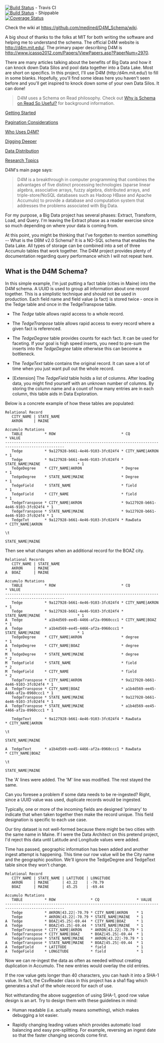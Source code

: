 [![Build Status](https://travis-ci.org/medined/D4M_Schema.svg?branch=master)](https://travis-ci.org/medined/D4M_Schema) - Travis CI
<br/>
[![Build Status](https://api.shippable.com/projects/5385e15ce5ca5fba01621831/badge/master)](https://www.shippable.com/projects/5385e15ce5ca5fba01621831) - Shippable
<br/>
[![Coverage Status](https://coveralls.io/repos/medined/D4M_Schema/badge.png?branch=master)](https://coveralls.io/r/medined/D4M_Schema?branch=master)
<br/>

Check the wiki at <a target='_blank' href='https://github.com/medined/D4M_Schema/wiki'>https://github.com/medined/D4M_Schema/wiki</a>.

A big shout of thanks to the folks at MIT for both writing
the software and helping me to understand the schema. The official D4M website is <a target="blank" href="http://d4m.mit.edu/">http://d4m.mit.edu/</a>. The primary paper describing D4M is <a target="_blank" href="http://www.icassp2012.com/Papers/ViewPapers.asp?PaperNum=2970">http://www.icassp2012.com/Papers/ViewPapers.asp?PaperNum=2970</a>.

There are many articles talking about the benefits of Big Data and how it can 
knock down Data Silos and pool data together into a Data Lake. Most  are short 
on specifics. In this project, I'll use D4M (http:/d4m.mit.edu/) to fill in 
some blanks. Hopefully, you'll find some ideas here you haven't seen before 
and you'll get inspired to knock down some of your own Data Silos. It can done!

>D4M uses a Schema on Read philosophy. Check out <a target='_blank'  href='http://ibmdatamag.com/2013/05/why-is-schema-on-read-so-useful/'>Why is Schema on Read So Useful?</a> for background information.

[Getting Started](docs/getting_started.md)

[Pagination Considerations](docs/pagination.md)

[Who Uses D4M?](docs/d4m_use.md)

[Digging Deeper](docs/digging_deeper.md)

[Data Distribution](docs/data_distribution.md)

[Research Topics](docs/research_topics.md)

D4M's main page says:

<blockquote>D4M is a breakthrough in computer programming that combines the 
advantages of five distinct processing technologies (sparse linear algebra, 
associative arrays, fuzzy algebra, distributed arrays, and triple-store/NoSQL 
databases such as Hadoop HBase and Apache Accumulo) to provide a database and 
computation system that addresses the problems associated with Big 
Data.</blockquote>

For my purpose, a Big Data project has several phases: Extract, Transform, 
Load, and Query. I'm leaving the Extract phase as a reader exercise since 
so much depending on where your data is coming from.

At this point, you might be thinking that I've forgotten to mention 
something -- What is the DBM v2.0 Schema? It is a NO-SQL schema that enables 
the Data Lake. All types of storage can be combined 
into a set of three Accumulo tables that work together. The D4M project 
provides plenty of documentation regarding query performance which I will 
not repeat here.

What is the D4M Schema?
-----------------------------------------

In this simple example, I'm just putting a fact table (cities in Maine) into 
the D4M schema. A UUID is used to group all information about one record 
together. This is a simplistic technique and should not be used in production.
Each field name and field value (a fact) is stored twice - once in the Tedge 
table and once in the TedgeTranspose table. 

* The <i>Tedge</i> table allows rapid access to a whole record. 

* The <i>TedgeTranpose</i> table allows rapid access to every record where a given 
fact is referenced. 

* The <i>TedgeDegree</i> table provides counts for each fact. It can be used for 
faceting.  If your goal is high speed inserts, you need to pre-sum the inserts 
into the <i>TedgeDegree</i> table otherwise this can become a bottleneck.

* The <i>TedgeText</i> table contains the original record. It can save a lot of 
time when you just want pull out the whole record.

* [Extension] The <i>TedgeField</i> table holds a list of columns. After loading data, 
you might find yourself with an unknown number of columns. By storing the column name
and a count of how many entries are in each column, this table aids in Data Exploration.

Below is a concrete example of how these tables are populated:

```
Relational Record
   CITY_NAME | STATE_NAME
   AKRON     | MAINE

Accumulo Mutations
   TABLE          * ROW                              * CQ                               * VALUE
-------------------------------------------------------------------------------------------------
   Tedge          * 9a127928-b661-4e46-9103-3fc024f4 * CITY_NAME|AKRON                  * 1
   Tedge          * 9a127928-b661-4e46-9103-3fc024f4 * STATE_NAME|MAINE                 * 1 
   TedgeDegree    * CITY_NAME|AKRON                  * Degree                           * 1
   TedgeDegree    * STATE_NAME|MAINE                 * Degree                           * 1
   TedgeField     * STATE_NAME                       * field                            * 1
   TedgeField     * CITY_NAME                        * field                            * 1
   TedgeTranspose * CITY_NAME|AKRON                  * 9a127928-b661-4e46-9103-3fc024f4 * 1
   TedgeTranspose * STATE_NAME|MAINE                 * 9a127928-b661-4e46-9103-3fc024f4 * 1
   TedgeTxt       * 9a127928-b661-4e46-9103-3fc024f4 * RawData                          * CITY_NAME|AKRON
                                                                                          \t
                                                                                          STATE_NAME|MAINE
```

Then see what changes when an additional record for the BOAZ city.

```
Relational Records
   CITY_NAME | STATE_NAME
   AKRON     | MAINE
A  BOAZ      | MAINE

Accumulo Mutations
   TABLE          * ROW                              * CQ                               * VALUE
-------------------------------------------------------------------------------------------------
   Tedge          * 9a127928-b661-4e46-9103-3fc024f4 * CITY_NAME|AKRON                  * 1
   Tedge          * 9a127928-b661-4e46-9103-3fc024f4 * STATE_NAME|MAINE                 * 1 
A  Tedge          * a1b4d569-ee45-4466-af2a-0960ccc1 * CITY_NAME|BOAZ                   * 1
A  Tedge          * a1b4d569-ee45-4466-af2a-0960ccc1 * STATE_NAME|MAINE                 * 1
   TedgeDegree    * CITY_NAME|AKRON                  * degree                           * 1
A  TedgeDegree    * CITY_NAME|BOAZ                   * degree                           * 1
M  TedgeDegree    * STATE_NAME|MAINE                 * degree                           * 2
M  TedgeField     * STATE_NAME                       * field                            * 2
M  TedgeField     * CITY_NAME                        * field                            * 2
   TedgeTranspose * CITY_NAME|AKRON                  * 9a127928-b661-4e46-9103-3fc024f4 * 1
A  TedgeTranspose * CITY_NAME|BOAZ                   * a1b4d569-ee45-4466-af2a-0960ccc1 * 1
   TedgeTranspose * STATE_NAME|MAINE                 * 9a127928-b661-4e46-9103-3fc024f4 * 1
A  TedgeTranspose * STATE_NAME|MAINE                 * a1b4d569-ee45-4466-af2a-0960ccc1 * 1

   TedgeText      * 9a127928-b661-4e46-9103-3fc024f4 * RawData                          * CITY_NAME|AKRON
                                                                                          \t
                                                                                          STATE_NAME|MAINE

A  TedgeText      * a1b4d569-ee45-4466-af2a-0960ccc1 * RawData                          * CITY_NAME|BOAZ
                                                                                          \t
                                                                                          STATE_NAME|MAINE
```

The 'A' lines were added. The 'M' line was modified. The rest stayed the same. 

Can you foresee a problem if some data needs to be re-ingested? Right, since a
UUID value was used, duplicate records would be ingested.

Typically, one or more of the incoming fields are designed 'primary' to 
indicate that when taken together then make the record unique. This field 
designation is specific to each use case.

Our tiny dataset is not well-formed because there might be two cities with the
same name in Maine. If I were the Data Architect on this pretend project, I'd
reject this data until Latitude and Longitude values were added.

Time has passed, geographic information has been added and another ingest 
attempt is happening. This time our row value will be the City name and
the geographic position. We'll ignore the TedgeDegree and TedgeText table 
since they won't change.

```
Relational Record
   CITY_NAME | STATE_NAME | LATITUDE | LONGITUDE
   AKRON     | MAINE      | 43.22    | -70.79
   BOAZ      | MAINE      | 45.25    | -69.44

Accumulo Mutations
   TABLE          * ROW                * CQ                 * VALUE
-------------------------------------------------------------------------------------------------
   Tedge          * AKRON|43.22|-70.79 * CITY_NAME|AKRON    * 1
   Tedge          * AKRON|43.22|-70.79 * STATE_NAME|MAINE   * 1 
A  Tedge          * BOAZ|45.25|-69.44  * CITY_NAME|BOAZ     * 1
A  Tedge          * BOAZ|45.25|-69.44  * STATE_NAME|MAINE   * 1
   TedgeTranspose * CITY_NAME|AKRON    * AKRON|43.22|-70.79 * 1
A  TedgeTranspose * CITY_NAME|BOAZ     * BOAZ|45.25|-69.44  * 1
   TedgeTranspose * STATE_NAME|MAINE   * AKRON|43.22|-70.79 * 1
A  TedgeTranspose * STATE_NAME|MAINE   * BOAZ|45.25|-69.44  * 1
A  TedgeField     * LATITUDE           * field              * 1
A  TedgeField     * LONGITUDE          * field              * 1
```

Now we can re-ingest the data as often as needed without creating duplication 
in Accumulo. The new entries would overlay the old entries.

If the row value gets longer than 40 characters, you can hash it into a SHA-1
value. In fact, the CsvReader class in this project has a sha1 flag which
generates a sha1 of the whole record for each of use.

Not withstanding the above suggestion of using SHA-1, good row value design is
an art. Try to design them with these guidelines in mind:

 * Human readable (i.e. actually means something), which makes debugging a lot 
easier.

 * Rapidly changing leading values which provides automatic load balancing and 
easy pre-splitting. For example, reversing an ingest date so that the faster
changing seconds come first.

